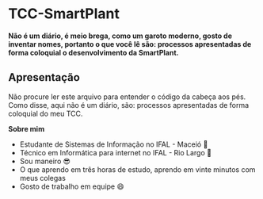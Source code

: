 # TCC-SmartPlant
<p><b>Não é um diário, é meio brega, como um garoto moderno, gosto de inventar nomes, portanto o que você lê são: processos apresentadas de forma coloquial o desenvolvimento da SmartPlant. </b></p>

## Apresentação 
<p><b></b>Não procure ler este arquivo para entender o código da cabeça aos pés. Como disse, aqui não é um diário, são: processos apresentadas de forma coloquial do meu TCC.</b></p>

<p><b>Sobre mim</b></p>

<ul>
  <li>Estudante de Sistemas de Informação no IFAL - Maceió 🎒</li>
  <li>Técnico em Informática para internet no IFAL - Rio Largo 🎒</li>
  <li>Sou maneiro 😎</li>
  <li>O que aprendo em três horas de estudo, aprendo em vinte minutos com meus colegas</li>
  <li>Gosto de trabalho em equipe 😄</li>
</ul>
